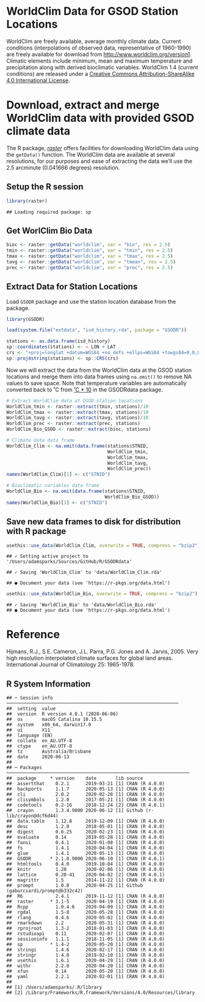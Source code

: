 WorldClim Data for GSOD Station Locations
================

WorldClim are freely available, average monthly climate data. Current
conditions (interpolations of observed data, representative of
1960-1990) are freely available for download from
<http://www.worldclim.org/version1>. Climatic elements include minimum,
mean and maximum temperature and precipitation along with derived
bioclimatic variables. WorldClim 1.4 (current conditions) are released
under a [Creative Commons Attribution-ShareAlike 4.0 International
License](http://creativecommons.org/licenses/by-sa/4.0/).

# Download, extract and merge WorldClim data with provided GSOD climate data

The R package, [*raster*](https://cran.r-project.org/package=raster)
offers facilities for downloading WorldClim data using the `getData()`
function. The WorldClim data are available at several resolutions, for
our purposes and ease of extracting the data we’ll use the 2.5 arcminute
(0.041666 degrees) resolution.

## Setup the R session

``` r
library(raster)
```

    ## Loading required package: sp

## Get WorlClim Bio Data

``` r
bioc <- raster::getData("worldclim", var = "bio", res = 2.5)
tmin <- raster::getData("worldclim", var = "tmin", res = 2.5)
tmax <- raster::getData("worldclim", var = "tmax", res = 2.5)
tavg <- raster::getData("worldclim", var = "tmean", res = 2.5)
prec <- raster::getData("worldclim", var = "prec", res = 2.5)
```

## Extract Data for Station Locations

Load `GSODR` package and use the station location database from the
package.

``` r
library(GSODR)

load(system.file("extdata", "isd_history.rda", package = "GSODR"))

stations <- as.data.frame(isd_history)
sp::coordinates(stations) <- ~ LON + LAT
crs <- "+proj=longlat +datum=WGS84 +no_defs +ellps=WGS84 +towgs84=0,0,0"
sp::proj4string(stations) <- sp::CRS(crs)
```

Now we will extract the data from the WorldClim data at the GSOD station
locations and merge them into data frames using `na.omit()` to remove NA
values to save space. Note that temperature variables are automatically
converted back to ˚C from [˚C \* 10](http://www.worldclim.org/current)
in the GSODRdata package.

``` r
# Extract WorldClim data at GSOD station locations
WorldClim_tmin <- raster::extract(tmin, stations)/10
WorldClim_tmax <- raster::extract(tmax, stations)/10
WorldClim_tavg <- raster::extract(tavg, stations)/10
WorldClim_prec <- raster::extract(prec, stations)
WorldClim_Bio_GSOD <- raster::extract(bioc, stations)

# Climate data data frame
WorldClim_Clim <- na.omit(data.frame(stations$STNID,
                                     WorldClim_tmin,
                                     WorldClim_tmax,
                                     WorldClim_tavg,
                                     WorldClim_prec))
names(WorldClim_Clim)[1] <- c("STNID")

# Bioclimatic variables data frame
WorldClim_Bio <- na.omit(data.frame(stations$STNID,
                                    WorldClim_Bio_GSOD))
names(WorldClim_Bio)[1] <- c("STNID")
```

## Save new data frames to disk for distribution with R package

``` r
usethis::use_data(WorldClim_Clim, overwrite = TRUE, compress = "bzip2")
```

    ## ✓ Setting active project to '/Users/adamsparks/Sources/GitHub/R/GSODRdata'

    ## ✓ Saving 'WorldClim_Clim' to 'data/WorldClim_Clim.rda'

    ## ● Document your data (see 'https://r-pkgs.org/data.html')

``` r
usethis::use_data(WorldClim_Bio, overwrite = TRUE, compress = "bzip2")
```

    ## ✓ Saving 'WorldClim_Bio' to 'data/WorldClim_Bio.rda'
    ## ● Document your data (see 'https://r-pkgs.org/data.html')

# Reference

Hijmans, R.J., S.E. Cameron, J.L. Parra, P.G. Jones and A. Jarvis, 2005.
Very high resolution interpolated climate surfaces for global land
areas. International Journal of Climatology 25: 1965-1978.

## R System Information

    ## ─ Session info ───────────────────────────────────────────────────────────────
    ##  setting  value                       
    ##  version  R version 4.0.1 (2020-06-06)
    ##  os       macOS Catalina 10.15.5      
    ##  system   x86_64, darwin17.0          
    ##  ui       X11                         
    ##  language (EN)                        
    ##  collate  en_AU.UTF-8                 
    ##  ctype    en_AU.UTF-8                 
    ##  tz       Australia/Brisbane          
    ##  date     2020-06-13                  
    ## 
    ## ─ Packages ───────────────────────────────────────────────────────────────────
    ##  package     * version    date       lib source                             
    ##  assertthat    0.2.1      2019-03-21 [1] CRAN (R 4.0.0)                     
    ##  backports     1.1.7      2020-05-13 [1] CRAN (R 4.0.0)                     
    ##  cli           2.0.2      2020-02-28 [1] CRAN (R 4.0.0)                     
    ##  clisymbols    1.2.0      2017-05-21 [1] CRAN (R 4.0.0)                     
    ##  codetools     0.2-16     2018-12-24 [2] CRAN (R 4.0.1)                     
    ##  crayon        1.3.4.9000 2020-06-12 [1] Github (r-lib/crayon@dcf6d44)      
    ##  data.table    1.12.8     2019-12-09 [1] CRAN (R 4.0.0)                     
    ##  desc          1.2.0      2018-05-01 [1] CRAN (R 4.0.0)                     
    ##  digest        0.6.25     2020-02-23 [1] CRAN (R 4.0.0)                     
    ##  evaluate      0.14       2019-05-28 [1] CRAN (R 4.0.0)                     
    ##  fansi         0.4.1      2020-01-08 [1] CRAN (R 4.0.0)                     
    ##  fs            1.4.1      2020-04-04 [1] CRAN (R 4.0.0)                     
    ##  glue          1.4.1      2020-05-13 [1] CRAN (R 4.0.0)                     
    ##  GSODR       * 2.1.0.9000 2020-06-10 [1] CRAN (R 4.0.1)                     
    ##  htmltools     0.4.0      2019-10-04 [1] CRAN (R 4.0.0)                     
    ##  knitr         1.28       2020-02-06 [1] CRAN (R 4.0.0)                     
    ##  lattice       0.20-41    2020-04-02 [2] CRAN (R 4.0.1)                     
    ##  magrittr      1.5        2014-11-22 [1] CRAN (R 4.0.0)                     
    ##  prompt        1.0.0      2020-04-25 [1] Github (gaborcsardi/prompt@b332c42)
    ##  R6            2.4.1      2019-11-12 [1] CRAN (R 4.0.0)                     
    ##  raster      * 3.1-5      2020-04-19 [1] CRAN (R 4.0.0)                     
    ##  Rcpp          1.0.4.6    2020-04-09 [1] CRAN (R 4.0.0)                     
    ##  rgdal         1.5-8      2020-05-28 [1] CRAN (R 4.0.0)                     
    ##  rlang         0.4.6      2020-05-02 [1] CRAN (R 4.0.0)                     
    ##  rmarkdown     2.2        2020-05-31 [1] CRAN (R 4.0.0)                     
    ##  rprojroot     1.3-2      2018-01-03 [1] CRAN (R 4.0.0)                     
    ##  rstudioapi    0.11       2020-02-07 [1] CRAN (R 4.0.0)                     
    ##  sessioninfo   1.1.1      2018-11-05 [1] CRAN (R 4.0.0)                     
    ##  sp          * 1.4-2      2020-05-20 [1] CRAN (R 4.0.0)                     
    ##  stringi       1.4.6      2020-02-17 [1] CRAN (R 4.0.0)                     
    ##  stringr       1.4.0      2019-02-10 [1] CRAN (R 4.0.0)                     
    ##  usethis       1.6.1      2020-04-29 [1] CRAN (R 4.0.0)                     
    ##  withr         2.2.0      2020-04-20 [1] CRAN (R 4.0.0)                     
    ##  xfun          0.14       2020-05-20 [1] CRAN (R 4.0.0)                     
    ##  yaml          2.2.1      2020-02-01 [1] CRAN (R 4.0.0)                     
    ## 
    ## [1] /Users/adamsparks/.R/library
    ## [2] /Library/Frameworks/R.framework/Versions/4.0/Resources/library
